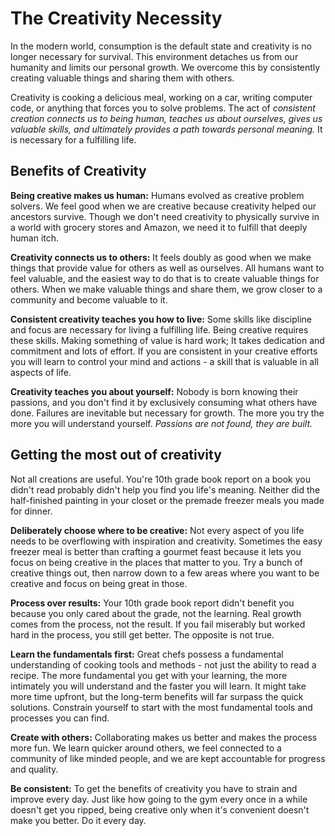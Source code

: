 # The Creativity Necessity

In the modern world, consumption is the default state and creativity is no longer necessary for survival.
This environment detaches us from our humanity and limits our personal growth.
We overcome this by consistently creating valuable things and sharing them with others.

Creativity is cooking a delicious meal, working on a car, writing computer code, or anything that forces you to solve problems.
The act of *consistent creation connects us to being human, teaches us about ourselves, gives us valuable skills, and ultimately provides a path towards personal meaning.*
It is necessary for a fulfilling life.

## Benefits of Creativity

**Being creative makes us human:**
Humans evolved as creative problem solvers.
We feel good when we are creative because creativity helped our ancestors survive.
Though we don't need creativity to physically survive in a world with grocery stores and Amazon, we need it to fulfill that deeply human itch.

**Creativity connects us to others:**
It feels doubly as good when we make things that provide value for others as well as ourselves.
All humans want to feel valuable, and the easiest way to do that is to create valuable things for others.
When we make valuable things and share them, we grow closer to a community and become valuable to it.

**Consistent creativity teaches you how to live:**
Some skills like discipline and focus are necessary for living a fulfilling life.
Being creative requires these skills.
Making something of value is hard work;
It takes dedication and commitment and lots of effort.
If you are consistent in your creative efforts you will learn to control your mind and actions - a skill that is valuable in all aspects of life.

**Creativity teaches you about yourself:**
Nobody is born knowing their passions, and you don't find it by exclusively consuming what others have done.
Failures are inevitable but necessary for growth.
The more you try the more you will understand yourself.
*Passions are not found, they are built.*

## Getting the most out of creativity

Not all creations are useful.
You're 10th grade book report on a book you didn't read probably didn't help you find you life's meaning.
Neither did the half-finished painting in your closet or the premade freezer meals you made for dinner.

**Deliberately choose where to be creative:**
Not every aspect of you life needs to be overflowing with inspiration and creativity.
Sometimes the easy freezer meal is better than crafting a gourmet feast because it lets you focus on being creative in the places that matter to you.
Try a bunch of creative things out, then narrow down to a few areas where you want to be creative and focus on being great in those.

**Process over results:**
Your 10th grade book report didn't benefit you because you only cared about the grade, not the learning.
Real growth comes from the process, not the result.
If you fail miserably but worked hard in the process, you still get better.
The opposite is not true.

**Learn the fundamentals first:**
Great chefs possess a fundamental understanding of cooking tools and methods - not just the ability to read a recipe.
The more fundamental you get with your learning, the more intimately you will understand and the faster you will learn.
It might take more time upfront, but the long-term benefits will far surpass the quick solutions.
Constrain yourself to start with the most fundamental tools and processes you can find.

**Create with others:**
Collaborating makes us better and makes the process more fun.
We learn quicker around others, we feel connected to a community of like minded people, and we are kept accountable for progress and quality.

**Be consistent:**
To get the benefits of creativity you have to strain and improve every day.
Just like how going to the gym every once in a while doesn't get you ripped, being creative only when it's convenient doesn't make you better.
Do it every day.
